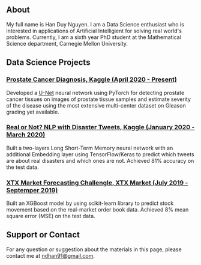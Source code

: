 ## About 
My full name is Han Duy Nguyen. I am a Data Science enthusiast who is interested in applications of Artificial Intelligient for solving real world's problems. 
Currently, I am a sixth year PhD student at the Mathematical Science department, Carnegie Mellon University.


## Data Science Projects

### [Prostate Cancer Diagnosis, Kaggle (April 2020 - Present)](https://www.kaggle.com/hannguyen/prostrate-cancer-detection)
Developed  a  [U-Net](https://arxiv.org/pdf/1505.04597.pdf)  neural  network  using  PyTorch  for  detecting  prostate  cancer tissues on  images  of prostate tissue samples and estimate severity of the disease using the most extensive multi-center dataset on Gleason grading yet available.

### [Real or Not? NLP with Disaster Tweets, Kaggle (January 2020 - March 2020)](https://github.com/HanDuyNguyen/Projects/blob/master/True%20or%20Fake%20news%20prediction/Embedding_and_LSTM.ipynb)
Built a two-layers Long Short-Term Memory neural network with an additional Embedding layer using TensorFlow/Keras to predict which tweets are about real disasters and which ones are not. Achieved 81% accuracy on the test data.

### [XTX Market Forecasting Challengle, XTX Market (July 2019 - Septemper 2019)](https://github.com/HanDuyNguyen/Projects/blob/master/XTX%20Forecasting%20Challenge/XTX_XGBoost.ipynb)
Built an XGBoost model by using scikit-learn library to predict stock movement based on the real-market order book data. Achieved 8% mean square error (MSE) on the test data.


## Support or Contact
For any question or suggestion about the materials in this page, please contact me at <ndhan91@gmail.com>.
